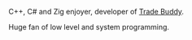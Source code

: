 C++, C# and Zig enjoyer, developer of [Trade Buddy](https://www.tradebuddyjournal.com).

Huge fan of low level and system programming.
